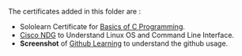 The certificates added in this folder are :
* Sololearn Certificate for [Basics of C Programming](https://www.sololearn.com/learning/1089).
* [Cisco NDG](https://www.netacad.com/courses/os-it/ndg-linux-unhatched) to Understand Linux OS and Command Line Interface.
* **Screenshot** of [Github Learning](https://lab.github.com/githubtraining/first-day-on-github) to understand the github usage.

